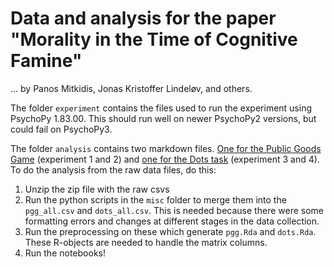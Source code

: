 # Data and analysis for the paper "Morality in the Time of Cognitive Famine"
... by Panos Mitkidis, Jonas Kristoffer Lindeløv, and others.

The folder `experiment` contains the files used to run the experiment using PsychoPy 1.83.00. This should run well on newer PsychoPy2 versions, but could fail on PsychoPy3.


The folder `analysis` contains two markdown files. [One for the Public Goods Game](https://github.com/lindeloev/morality/blob/master/analysis/morality_notebook_pgg.md) (experiment 1 and 2) and [one for the Dots task](https://github.com/lindeloev/morality/blob/master/analysis/morality_notebook_dots.md) (experiment 3 and 4). To do the analysis from the raw data files, do this:

1. Unzip the zip file with the raw csvs
2. Run the python scripts in the `misc` folder to merge them into the `pgg_all.csv` and `dots_all.csv`. This is needed because there were some formatting errors and changes at different stages in the data collection.
3. Run the preprocessing on these which generate `pgg.Rda` and `dots.Rda`. These R-objects are needed to handle the matrix columns.
4. Run the notebooks!
